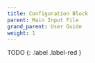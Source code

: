 ```yaml
---
title: Configuration Block
parent: Main Input File
grand_parent: User Guide
weight: 1
---
```


TODO
{: .label .label-red }
